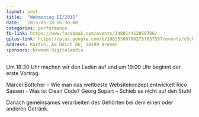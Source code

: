 ```yaml
---
layout: post
title:  "Webmontag II/2015"
date:   2015-05-18 16:30:00
categories: performance
fb-link: https://www.facebook.com/events/348014412059786/
gplus-link: https://plus.google.com/b/108353097962757057557/events/c6ckhknunlt8oepmel6i9ldnlp0
address: Karton, Am Deich 86, 28199 Bremen
sponsors: bremen digitalmedia
---
```


Um 18:30 Uhr machen wir den Laden auf und um 19:00 Uhr beginnt der erste Vortrag.

Marcel Böttcher – Wie man das weltbeste Websitekonzept entwickelt
Rico Sassen - Was ist Clean Code?
Georg Sopart – Schieb es nicht auf den Stuhl

Danach gemeinsames verarbeiten des Gehörten bei dem einen oder anderen Getränk.
